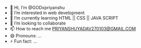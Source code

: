 - 👋 Hi, I’m @GODxpriyanshu
- 👀 I’m interested in web development
- 🌱 I’m currently learning HTML || CSS || JAVA SCRIPT
- 💞️ I’m looking to collaborate 
- 📫 How to reach me PRIYANSHUYADAV270103@GMAIL.COM
- 😄 Pronouns: ...
- ⚡ Fun fact: ...

<!---
GODxpriyanshu/GODxpriyanshu is a ✨ special ✨ repository because its `README.md` (this file) appears on your GitHub profile.
You can click the Preview link to take a look at your changes.
--->
